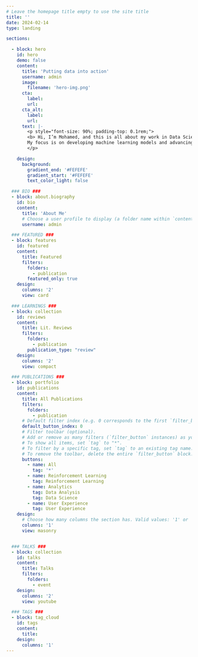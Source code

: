 ```yaml
---
# Leave the homepage title empty to use the site title
title: ''
date: 2024-02-14
type: landing

sections:

  - block: hero
    id: hero
    demo: false
    content:
      title: 'Putting data into action'
      username: admin
      image:
        filename: 'hero-img.png'
      cta:
        label: 
        url: 
      cta_alt: 
        label: 
        url: 
      text: |-
        <p style="font-size: 90%; padding-top: 0.1rem;">
        <b> Hi, I’m Mohamed, and this is all about my work in Data Science, AI, and Reinforcement Learning (RL).</b><br><br>
        My focus is on developing machine learning models and advancing cutting-edge research in Reinforcement Learning to tackle real-world challenges. From optimizing business processes to understanding complex systems, my work bridges data science with AI research, striving to enhance decision-making, deepen our understanding of industries, and unlock the mysteries of the human brain.
        </p>

    design:
      background:
        gradient_end: '#FEFEFE'
        gradient_start: '#FEFEFE'
        text_color_light: false

  ### BIO ###
  - block: about.biography
    id: bio
    content:
      title: 'About Me'
      # Choose a user profile to display (a folder name within `content/authors/`)
      username: admin

  ### FEATURED ###
  - block: features
    id: featured
    content:
      title: Featured
      filters:
        folders:
          - publication
        featured_only: true
    design:
      columns: '2'
      view: card

  ### LEARNINGS ###
  - block: collection
    id: reviews
    content:
      title: Lit. Reviews
      filters:
        folders:
          - publication
        publication_type: "review"
    design:
      columns: '2'
      view: compact

  ### PUBLICATIONS ###
  - block: portfolio
    id: publications
    content:
      title: All Publications
      filters:
        folders:
          - publication
      # Default filter index (e.g. 0 corresponds to the first `filter_button` instance below).
      default_button_index: 0
      # Filter toolbar (optional).
      # Add or remove as many filters (`filter_button` instances) as you like.
      # To show all items, set `tag` to "*".
      # To filter by a specific tag, set `tag` to an existing tag name.
      # To remove the toolbar, delete the entire `filter_button` block.
      buttons:
        - name: All
          tag: '*'
        - name: Reinforcement Learning
          tag: Reinforcement Learning
        - name: Analytics
          tag: Data Analysis
          tag: Data Science 
        - name: User Experience
          tag: User Experience
    design:
      # Choose how many columns the section has. Valid values: '1' or '2'.
      columns: '1'
      view: masonry


  ### TALKS ### 
  - block: collection
    id: talks
    content: 
      title: Talks
      filters: 
        folders: 
          - event
    design: 
      columns: '2'
      view: youtube

  ### TAGS ###
  - block: tag_cloud
    id: tags
    content:
      title: 
    design:
      columns: '1'
---
```


